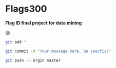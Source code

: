 # Flags300
**Flag ID final project for data mining**

:smile:

```bash
git add *

git commit -m "Your message here. Be specfic!"

git push -u orgin master
```

